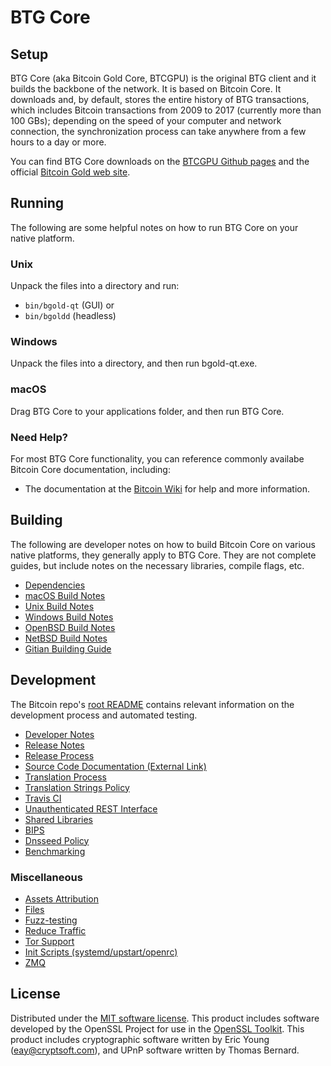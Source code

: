 BTG Core
=============

Setup
---------------------
BTG Core (aka Bitcoin Gold Core, BTCGPU) is the original BTG client and it builds the backbone of the network. It is based on Bitcoin Core. It downloads and, by default, stores the entire history of BTG transactions, which includes Bitcoin transactions from 2009 to 2017 (currently more than 100 GBs); depending on the speed of your computer and network connection, the synchronization process can take anywhere from a few hours to a day or more.

You can find BTG Core downloads on the [BTCGPU Github pages](https://github.com/BTCGPU/BTCGPU) and the official [Bitcoin Gold web site](https://bitcoingold.org/).


Running
---------------------
The following are some helpful notes on how to run BTG Core on your native platform.

### Unix

Unpack the files into a directory and run:

- `bin/bgold-qt` (GUI) or
- `bin/bgoldd` (headless)

### Windows

Unpack the files into a directory, and then run bgold-qt.exe.

### macOS

Drag BTG Core to your applications folder, and then run BTG Core.

### Need Help?

For most BTG Core functionality, you can reference commonly availabe Bitcoin Core documentation, including:
* The documentation at the [Bitcoin Wiki](https://en.bitcoin.it/wiki/Main_Page)
for help and more information.

Building
---------------------
The following are developer notes on how to build Bitcoin Core on various native platforms, they generally apply to BTG Core. They are not complete guides, but include notes on the necessary libraries, compile flags, etc.

- [Dependencies](dependencies.md)
- [macOS Build Notes](build-osx.md)
- [Unix Build Notes](build-unix.md)
- [Windows Build Notes](build-windows.md)
- [OpenBSD Build Notes](build-openbsd.md)
- [NetBSD Build Notes](build-netbsd.md)
- [Gitian Building Guide](gitian-building.md)

Development
---------------------
The Bitcoin repo's [root README](/README.md) contains relevant information on the development process and automated testing.

- [Developer Notes](developer-notes.md)
- [Release Notes](release-notes.md)
- [Release Process](release-process.md)
- [Source Code Documentation (External Link)](https://dev.visucore.com/bitcoin/doxygen/)
- [Translation Process](translation_process.md)
- [Translation Strings Policy](translation_strings_policy.md)
- [Travis CI](travis-ci.md)
- [Unauthenticated REST Interface](REST-interface.md)
- [Shared Libraries](shared-libraries.md)
- [BIPS](bips.md)
- [Dnsseed Policy](dnsseed-policy.md)
- [Benchmarking](benchmarking.md)

### Miscellaneous
- [Assets Attribution](assets-attribution.md)
- [Files](files.md)
- [Fuzz-testing](fuzzing.md)
- [Reduce Traffic](reduce-traffic.md)
- [Tor Support](tor.md)
- [Init Scripts (systemd/upstart/openrc)](init.md)
- [ZMQ](zmq.md)

License
---------------------
Distributed under the [MIT software license](/COPYING).
This product includes software developed by the OpenSSL Project for use in the [OpenSSL Toolkit](https://www.openssl.org/). This product includes
cryptographic software written by Eric Young ([eay@cryptsoft.com](mailto:eay@cryptsoft.com)), and UPnP software written by Thomas Bernard.
